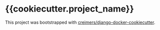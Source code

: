 # {{cookiecutter.project_name}}

This project was bootstrapped with [creimers/django-docker-cookiecutter](https://github.com/creimers/django-docker-cookiecutter).
